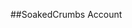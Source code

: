 ##SoakedCrumbs Account

<!--
**SoakedCrumbs/SoakedCrumbs** is a ✨ _special_ ✨ repository because its `README.md` (this file) appears on your GitHub profile.

Here are some ideas to get you started:

- 🖥️ I’m learning how to code in Python!
- 🎮 I'd love to create a text adventure game in Python!! 
- I'm also still very new to Python and coding in general.
- This is a summary of me I guess.
-->
